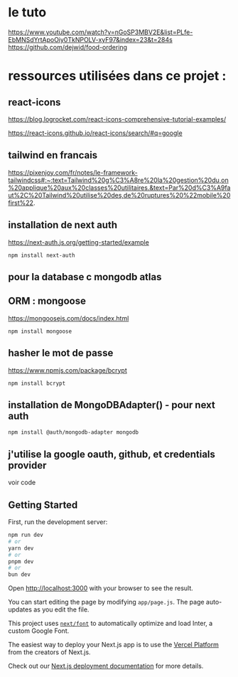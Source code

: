 

# le tuto
https://www.youtube.com/watch?v=nGoSP3MBV2E&list=PLfe-EbMNSdYrtApoOiy0TkNPOLV-xyF97&index=23&t=284s
https://github.com/dejwid/food-ordering

# ressources utilisées dans ce projet :
## react-icons
https://blog.logrocket.com/react-icons-comprehensive-tutorial-examples/

https://react-icons.github.io/react-icons/search/#q=google


## tailwind en francais
https://pixenjoy.com/fr/notes/le-framework-tailwindcss#:~:text=Tailwind%20g%C3%A8re%20la%20gestion%20du,on%20applique%20aux%20classes%20utilitaires.&text=Par%20d%C3%A9faut%2C%20Tailwind%20utilise%20des,de%20ruptures%20%22mobile%20first%22.

## installation de next auth
https://next-auth.js.org/getting-started/example

```
npm install next-auth
```

## pour la database c mongodb atlas

## ORM : mongoose
https://mongoosejs.com/docs/index.html

```
npm install mongoose
```	

## hasher le mot de passe
https://www.npmjs.com/package/bcrypt

```
npm install bcrypt
```	

## installation de MongoDBAdapter() - pour next auth

```
npm install @auth/mongodb-adapter mongodb
```	

## j'utilise la google oauth, github, et credentials provider
voir code


## Getting Started


First, run the development server:

```bash
npm run dev
# or
yarn dev
# or
pnpm dev
# or
bun dev
```

Open [http://localhost:3000](http://localhost:3000) with your browser to see the result.

You can start editing the page by modifying `app/page.js`. The page auto-updates as you edit the file.

This project uses [`next/font`](https://nextjs.org/docs/basic-features/font-optimization) to automatically optimize and load Inter, a custom Google Font.



The easiest way to deploy your Next.js app is to use the [Vercel Platform](https://vercel.com/new?utm_medium=default-template&filter=next.js&utm_source=create-next-app&utm_campaign=create-next-app-readme) from the creators of Next.js.

Check out our [Next.js deployment documentation](https://nextjs.org/docs/deployment) for more details.


